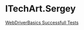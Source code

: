 # ITechArt.Sergey

[WebDriverBasics Successfull Tests](https://github.com/webberbond/ProjectsPictures/blob/main/WebDriverBasic.png)
